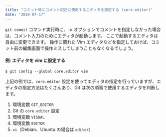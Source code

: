 ```yaml
---
title: "コミット時にコメント記述に使用するエディタを設定する (core.editor)"
date: "2010-07-17"
---
```


`git commit` コマンド実行時に、`-m` オプションでコメントを指定しなかった場合は、コメント入力のためにエディタが起動します。
ここで起動するエディタは自由に変更できます。
操作に慣れた Vim エディタなどを指定しておけば、コミット前の編集画面で操作ミスしてしまうこともなくなるでしょう。

#### 例: エディタを vim に設定する

~~~
$ git config --global core.editor vim
~~~

上記の例では、`core.editor` 設定を使ってエディタの指定を行っていますが、エディタの指定方法はたくさんあり、Git は次の順番で使用するエディタを判断します。

1. 環境変数 `GIT_EDITOR`
2. Git の `core.editor` 設定
3. 環境変数 `VISUAL`
4. 環境変数 `EDITOR`
5. `vi`（Debian、Ubuntu の場合は `editor`）

